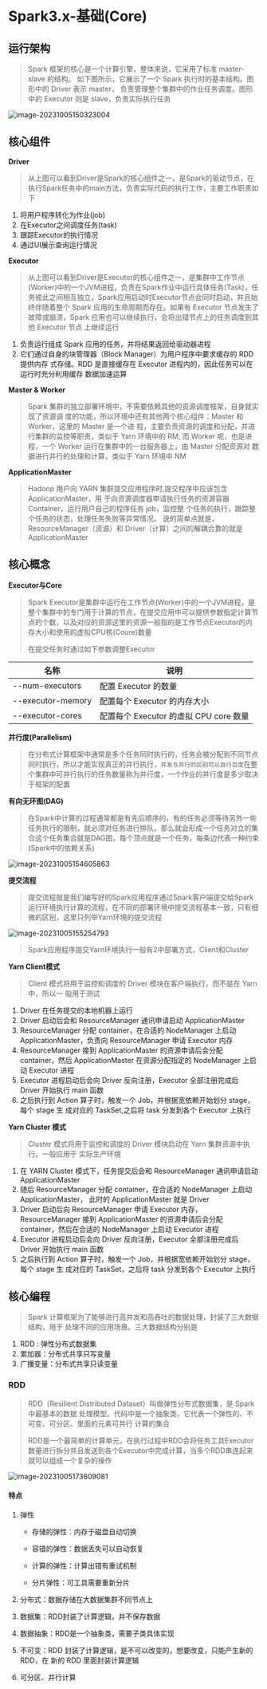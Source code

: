# Spark3.x-基础(Core)

## 运行架构

> Spark 框架的核心是一个计算引擎，整体来说，它采用了标准 master-slave 的结构。 如下图所示，它展示了一个 Spark 执行时的基本结构。图形中的 Driver 表示 master， 负责管理整个集群中的作业任务调度。图形中的 Executor 则是 slave，负责实际执行任务

![image-20231005150323004](./images/image-20231005150323004.png)

## 核心组件

**Driver**

> 从上图可以看到Driver是Spark的核心组件之一，是Spark的驱动节点，在执行Spark任务中的main方法，负责实际代码的执行工作，主要工作职责如下

1. 将用户程序转化为作业(job)
2. 在Executor之间调度任务(task)
3. 跟踪Executor的执行情况
4. 通过UI展示查询运行情况

**Executor**

> 从上图可以看到Driver是Executor的核心组件之一，是集群中工作节点(Worker)中的一个JVM进程，负责在Spark作业中运行具体任务(Task)，任务彼此之间相互独立，Spark应用启动时Executor节点会同时启动，并且始终伴随着整个 Spark 应用的生命周期而存在。如果有 Executor 节点发生了 故障或崩溃，Spark 应用也可以继续执行，会将出错节点上的任务调度到其他 Executor 节点 上继续运行

1. 负责运行组成 Spark 应用的任务，并将结果返回给驱动器进程
2. 它们通过自身的块管理器（Block Manager）为用户程序中要求缓存的 RDD 提供内存 式存储。RDD 是直接缓存在 Executor 进程内的，因此任务可以在运行时充分利用缓存 数据加速运算

**Master & Worker**

> Spark 集群的独立部署环境中，不需要依赖其他的资源调度框架，自身就实现了资源调 度的功能，所以环境中还有其他两个核心组件：Master 和 Worker，这里的 Master 是一个进 程，主要负责资源的调度和分配，并进行集群的监控等职责，类似于 Yarn 环境中的 RM, 而 Worker 呢，也是进程，一个 Worker 运行在集群中的一台服务器上，由 Master 分配资源对 数据进行并行的处理和计算，类似于 Yarn 环境中 NM

**ApplicationMaster**

> Hadoop 用户向 YARN 集群提交应用程序时,提交程序中应该包含 ApplicationMaster，用 于向资源调度器申请执行任务的资源容器 Container，运行用户自己的程序任务 job，监控整 个任务的执行，跟踪整个任务的状态，处理任务失败等异常情况。 说的简单点就是，ResourceManager（资源）和 Driver（计算）之间的解耦合靠的就是 ApplicationMaster

## 核心概念

**Executor与Core**

> Spark Executor是集群中运行在工作节点(Worker)中的一个JVM进程，是整个集群中的专门用于计算的节点，在提交应用中可以提供参数指定计算节点的个数，以及对应的资源这里的资源一般指的是工作节点Executor的内存大小和使用的虚拟CPU核(Coure)数量
>
> 在提交任务时通过如下参数调整Executor

| 名称              | 说明                                   |
| ----------------- | -------------------------------------- |
| --num-executors   | 配置 Executor 的数量                   |
| --executor-memory | 配置每个 Executor 的内存大小           |
| --executor-cores  | 配置每个 Executor 的虚拟 CPU core 数量 |

**并行度(Parallelism)**

> 在分布式计算框架中通常是多个任务同时执行的，任务会被分配到不同节点同时执行，所以才能实现真正的并行执行，`并发与并行的区别可以自行百度`在整个集群中可并行执行的任务数量称为并行度，一个作业的并行度是多少取决于框架的配置

**有向无环图(DAG)**

> 在Spark中计算的过程通常都是有先后顺序的，有的任务必须等待另外一些任务执行的限制，就必须对任务进行排队，那么就会形成一个任务对立的集合这个任务集合就是DAG图，每个顶点就是一个任务，每条边代表一种约束(Spark中的依赖关系)

![image-20231005154605863](./images/image-20231005154605863.png)

**提交流程**

> 提交流程就是我们编写好的Spark应用程序通过Spark客户端提交给Spark运行环境执行计算的流程，在不同的部署环境中提交流程基本一致，只有细微的区别，这里只列举Yarn环境的提交流程

![image-20231005155254793](./images/image-20231005155254793.png)

> Spark应用程序提交Yarn环境执行一般有2中部署方式，Client和Cluster

**Yarn Client模式**

> Client 模式将用于监控和调度的 Driver 模块在客户端执行，而不是在 Yarn 中，所以一 般用于测试

1. Driver 在任务提交的本地机器上运行
2. Driver 启动后会和 ResourceManager 通讯申请启动 ApplicationMaster
3. ResourceManager 分配 container，在合适的 NodeManager 上启动 ApplicationMaster，负责向 ResourceManager 申请 Executor 内存
4. ResourceManager 接到 ApplicationMaster 的资源申请后会分配 container，然后 ApplicationMaster 在资源分配指定的 NodeManager 上启动 Executor 进程
5. Executor 进程启动后会向 Driver 反向注册，Executor 全部注册完成后 Driver 开始执行 main 函数
6. 之后执行到 Action 算子时，触发一个 Job，并根据宽依赖开始划分 stage，每个 stage 生 成对应的 TaskSet,之后将 task 分发到各个 Executor 上执行

**Yarn Cluster 模式**

> Cluster 模式将用于监控和调度的 Driver 模块启动在 Yarn 集群资源中执行。一般应用于 实际生产环境

1. 在 YARN Cluster 模式下，任务提交后会和 ResourceManager 通讯申请启动 ApplicationMaster
2. 随后 ResourceManager 分配 container，在合适的 NodeManager 上启动 ApplicationMaster， 此时的 ApplicationMaster 就是 Driver
3. Driver 启动后向 ResourceManager 申请 Executor 内存，ResourceManager 接到 ApplicationMaster 的资源申请后会分配 container，然后在合适的 NodeManager 上启动 Executor 进程
4. Executor 进程启动后会向 Driver 反向注册，Executor 全部注册完成后 Driver 开始执行 main 函数
5. 之后执行到 Action 算子时，触发一个 Job，并根据宽依赖开始划分 stage，每个 stage 生 成对应的 TaskSet，之后将 task 分发到各个 Executor 上执行

## 核心编程

> Spark 计算框架为了能够进行高并发和高吞吐的数据处理，封装了三大数据结构，用于 处理不同的应用场景。三大数据结构分别是

1. RDD : 弹性分布式数据集
2. 累加器：分布式共享只写变量
3. 广播变量：分布式共享只读变量

### RDD

> RDD（Resilient Distributed Dataset）叫做弹性分布式数据集，是 Spark 中最基本的数据 处理模型。代码中是一个抽象类，它代表一个弹性的、不可变、可分区、里面的元素可并行 计算的集合
>
> RDD是一个最简单的计算单元，在执行过程中RDD会将任务工具Executor数量进行拆分并且发送到各个Executor中完成计算，当多个RDD串连起来就可以组成一个复杂的操作

![image-20231005173609081](./images/image-20231005173609081.png)

#### 特点

1. 弹性

   * 存储的弹性：内存于磁盘自动切换

   * 容错的弹性：数据丢失可以自动恢复

   * 计算的弹性：计算出错有重试机制

   * 分片弹性：可工具需要重新分片

2. 分布式：数据存储在大数据集群不同节点上

3. 数据集：RDD封装了计算逻辑，并不保存数据

4. 数据抽象：RDD是一个抽象类，需要子类具体实现

5. 不可变：RDD 封装了计算逻辑，是不可以改变的，想要改变，只能产生新的 RDD，在 新的 RDD 里面封装计算逻辑

6. 可分区、并行计算
